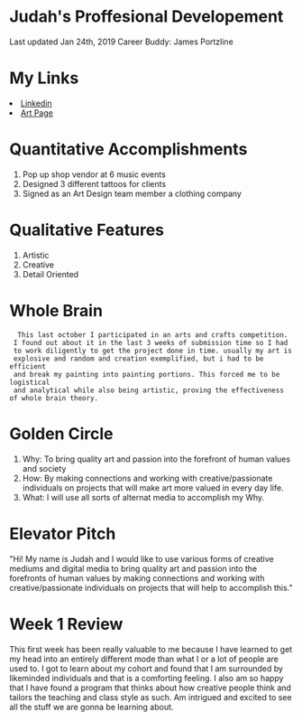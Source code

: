 # Judah's Proffesional Developement
 Last updated Jan 24th, 2019
 Career Buddy: James Portzline
# My Links
<li>
  <a href="https://www.linkedin.com/in/judah-medina-armstrong-69514b178/"> Linkedin</a>
  </li>
<li>
  <a href="https://easelforart.com/kingk3wl"> Art Page</a>
  </li>
  
# Quantitative Accomplishments
  1. Pop up shop vendor at 6 music events
  2. Designed 3 different tattoos for clients
  3. Signed as an Art Design team member a clothing company
  
# Qualitative Features
  1. Artistic
  2. Creative
  3. Detail Oriented

# Whole Brain
      This last october I participated in an arts and crafts competition. 
     I found out about it in the last 3 weeks of submission time so I had 
     to work diligently to get the project done in time. usually my art is 
     explosive and random and creation exemplified, but i had to be efficient 
     and break my painting into painting portions. This forced me to be logistical 
     and analytical while also being artistic, proving the effectiveness of whole brain theory.
# Golden Circle
  1. Why:
    To bring quality art and passion into the forefront of human values and society
  2. How:
    By making connections and working with creative/passionate individuals on projects that will make art more valued in every day life.
  3. What:
    I will use all sorts of alternat media to accomplish my Why.
# Elevator Pitch
  "Hi! My name is Judah and I would like to use various forms of creative mediums and digital media to bring
  quality art and passion into the forefronts of human values by making connections and working
  with creative/passionate individuals on projects that will help to accomplish this."
# Week 1 Review
  This first week has been really valuable to me because I have learned to get my head into an entirely different mode
  than what I or a lot of people are used to. I got to learn about my cohort and found that I am surrounded by likeminded individuals
  and that is a comforting feeling. I also am so happy that I have found a program that thinks about how creative people think and 
  tailors the teaching and class style as such. Am intrigued and excited to see all the stuff we are gonna be learning about. 
    

